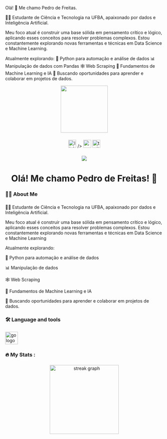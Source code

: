 Olá! 👋 Me chamo Pedro de Freitas.

👨‍💻 Estudante de Ciência e Tecnologia na UFBA, apaixonado por dados e Inteligência Artificial.

Meu foco atual é construir uma base sólida em pensamento crítico e lógico, aplicando esses conceitos para resolver problemas complexos. Estou constantemente explorando novas ferramentas e técnicas em Data Science e Machine Learning.

Atualmente explorando:
🐍 Python para automação e análise de dados
📊 Manipulação de dados com Pandas
🕸️ Web Scraping 
🤖 Fundamentos de Machine Learning e IA
🌱 Buscando oportunidades para aprender e colaborar em projetos de dados.


<div align="center">
  <img height="150" src="https://media.giphy.com/media/M9gbBd9nbDrOTu1Mqx/giphy.gif"  />
</div>

###

<div align="center">
  <img src="https://img.shields.io/static/v1?message=LinkedIn&logo=linkedin&label=&color=0077B5&logoColor=white&labelColor=&style=for-the-badge" height="25" alt="linkedin logo"  
<a href="www.linkedin.com/in/pedrodfreitas-silva">
/>
  <img src="https://img.shields.io/static/v1?message=Youtube&logo=youtube&label=&color=FF0000&logoColor=white&labelColor=&style=for-the-badge" height="25" alt="youtube logo"  />
  <img src="https://img.shields.io/static/v1?message=Twitter&logo=twitter&label=&color=1DA1F2&logoColor=white&labelColor=&style=for-the-badge" height="25" alt="twitter logo"  />
</div>

###

<div align="center">
  <img src="https://visitor-badge.laobi.icu/badge?page_id=maurodesouza.maurodesouza&"  />
</div>

###

<h1 align="center">Olá! Me chamo Pedro de Freitas! 👋</h1>

###

<h3 align="left">👩‍💻  About Me</h3>

###

<p align="left">👨‍💻 Estudante de Ciência e Tecnologia na UFBA, apaixonado por dados e Inteligência Artificial.

Meu foco atual é construir uma base sólida em pensamento crítico e lógico, aplicando esses conceitos para resolver problemas complexos. Estou constantemente explorando novas ferramentas e técnicas em Data Science e Machine Learning <p> Atualmente explorando: <p> 🐍 Python para automação e análise de dados <p> 📊 Manipulação de dados <p> 🕸️ Web Scraping <p> 🤖 Fundamentos de Machine Learning e IA <p> 🌱 Buscando oportunidades para aprender e colaborar em projetos de dados.


###

<h3 align="left">🛠 Language and tools</h3>

###

<div align="left">
  <img src="https://img.shields.io/badge/Python-14354C?style=for-the-badge&logo=python&logoColor=white" height="40" alt="go logo"  />
 
</div>

###

<h3 align="left">🔥   My Stats :</h3>

###

<div align="center">
  <img src="https://streak-stats.demolab.com?user=maurodesouza&locale=en&mode=daily&theme=dark&hide_border=false&border_radius=5&order=3" height="220" alt="streak graph"  />
</div>

###
